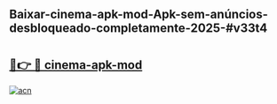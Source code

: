 ## Baixar-cinema-apk-mod-Apk-sem-anúncios-desbloqueado-completamente-2025-#v33t4

# <h2><a href="https://ainizakaria.my?title=cinema-apk-mod&ref=22M">🔗👉 🔴 cinema-apk-mod</a></h2>

[![acn](https://github.com/user-attachments/assets/0f9c940e-d8b0-45ae-aac7-cd30a18b3e1c)](https://ainizakaria.my?title=cinema-apk-mod&ref=22M)

